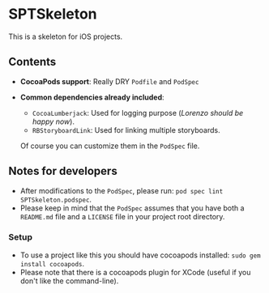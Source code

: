 # SPTSkeleton

This is a skeleton for iOS projects.


## Contents

* **CocoaPods support**: Really DRY `Podfile` and `PodSpec`
* **Common dependencies already included**:
	* `CocoaLumberjack`: Used for logging purpose (*Lorenzo should be happy now*).
	* `RBStoryboardLink`: Used for linking multiple storyboards.
  
  Of course you can customize them in the `PodSpec` file.

## Notes for developers

* After modifications to the `PodSpec`, please run: `pod spec lint SPTSkeleton.podspec`.
* Please keep in mind that the `PodSpec` assumes that you have both a `README.md` file and a `LICENSE` file in your project root directory.

### Setup

* To use a project like this you should have cocoapods installed: `sudo gem install cocoapods`.
* Please note that there is a cocoapods plugin for XCode (useful if you don't like the command-line).
